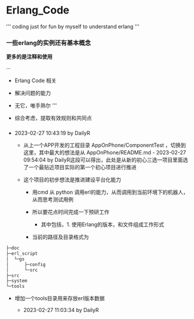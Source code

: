 # Erlang_Code

'''
 coding just for fun by myself to understand erlang
'''

### 一些erlang的实例还有基本概念


**更多的是注释和使用**


···
- Erlang Code 相关

- 解决问题的能力

- 无它，唯手熟尔
'''

- 综合考虑，提取有效规则和共同点

###

- 2023-02-27 10:43:19 by DailyR

    - 从上一个APP开发的工程目录 AppOnPhone/ComponentTest ，切换到这里，其中最大的想法是从 AppOnPhone/README.md - 2023-02-27 09:54:04 by DailyR这段可以得出，此处是从新的初心三选一项目里面选了一个最贴近项目实际的第一个初心项目进行推进

    - 这个项目的初步想法是推进建设平台化能力

        - 用cmd 从 python 调用erl的能力，从而调用到当前环境下的机器人，从而思考测试用例

        - 所以要花点时间完成一下预研工作

            - 其中包括，1. 使用Erlang的版本，和文件组成工作形式

        - 当前的路径及目录格式为
```bash
├─doc
├─erl_script
│  └─gs
│      ├─config
│      └─src
├─src
├─system
└─tools
```

- 增加一个tools目录用来存放erl版本数据

    - 2023-02-27 11:03:34 by DailyR